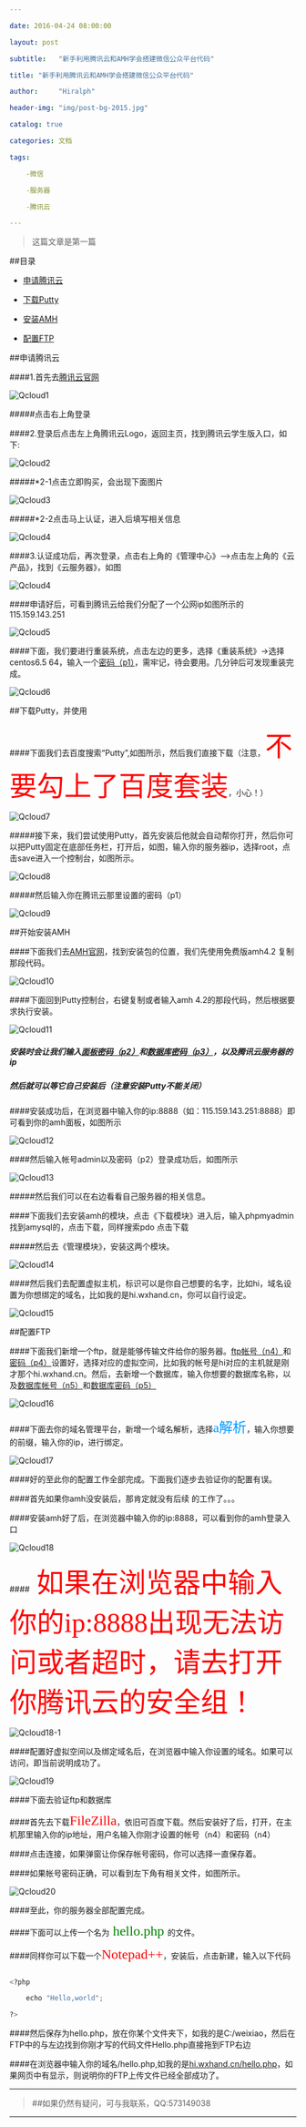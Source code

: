 ```yaml
---

date: 2016-04-24 08:00:00

layout: post

subtitle:   "新手利用腾讯云和AMH学会搭建微信公众平台代码"

title: "新手利用腾讯云和AMH学会搭建微信公众平台代码"

author:     "Hiralph"

header-img: "img/post-bg-2015.jpg"

catalog: true

categories: 文档

tags: 

	-微信 

	-服务器

	-腾讯云

---
```


> 这篇文章是第一篇



##<a name="index"/>目录

* [申请腾讯云](#qcloud)

* [下载Putty](#down)

* [安装AMH](#install)

* [配置FTP](#setftp)





##<a name="qcloud"/>申请腾讯云

####1.首先去[腾讯云官网](http://www.qcloud.com/)

![Qcloud1](../img/blog/jc1-txy.JPG)

#####点击右上角登录

####2.登录后点击左上角腾讯云Logo，返回主页，找到腾讯云学生版入口，如下:

![Qcloud2](../img/blog/jc1-txyxuesheng.JPG)

#####*2-1点击立即购买，会出现下面图片

![Qcloud3](../img/blog/jc1-txyxsrz.JPG)

#####*2-2点击马上认证，进入后填写相关信息

![Qcloud4](../img/blog/jc1-txyxsrz2.JPG)

####3.认证成功后，再次登录，点击右上角的《管理中心》-->点击左上角的《云产品》，找到《云服务器》，如图

![Qcloud4](../img/blog/jc1-txyym.JPG)



####申请好后，可看到腾讯云给我们分配了一个公网ip如图所示的115.159.143.251

![Qcloud5](../img/blog/jc1-txyym.JPG)

####下面，我们要进行重装系统，点击左边的更多，选择《重装系统》->选择centos6.5 64，输入一个[密码（p1）](#p1)，需牢记，待会要用。几分钟后可发现重装完成。

![Qcloud6](../img/blog/jc1-txycz.JPG)

##<a name="down"/>下载Putty，并使用</a>

####下面我们去百度搜索“Putty”,如图所示，然后我们直接下载（注意，<font color=red size=8 face="楷体">不要勾上了百度套装</font>，小心！）

![Qcloud7](../img/blog/jc1-putty.JPG)

#####接下来，我们尝试使用Putty，首先安装后他就会自动帮你打开，然后你可以把Putty固定在底部任务栏，打开后，如图，输入你的服务器ip，选择root，点击save进入一个控制台，如图所示。

![Qcloud8](../img/blog/jc1-puttydl.JPG)

#####然后输入你在腾讯云那里设置的密码<a name="p1"/>（p1）</a>

![Qcloud9](../img/blog/jc1-puttydl2.JPG)

##<a name="install"/>开始安装AMH</a>

####下面我们去[AMH官网](http://amh.sh)，找到安装包的位置，我们先使用免费版amh4.2 复制那段代码。

![Qcloud10](../img/blog/jc1-amhget.JPG)

####下面回到Putty控制台，右键复制或者输入amh 4.2的那段代码，然后根据要求执行安装。

![Qcloud11](../img/blog/jc1-puttyamh.JPG)

##### 安装时会让我们输入[面板密码（p2）](#p2)和[数据库密码（p3）](#p3)，以及腾讯云服务器的ip

##### 然后就可以等它自己安装后（注意安装Putty不能关闭）

####安装成功后，在浏览器中输入你的ip:8888（如：115.159.143.251:8888）即可看到你的amh面板，如图所示

![Qcloud12](../img/blog/jc1-amhdl.JPG)

####然后输入帐号admin以及<a name="p2"/>密码（p2）</a>登录成功后，如图所示

![Qcloud13](../img/blog/jc1-amhdlcg.JPG)

#####然后我们可以在右边看看自己服务器的相关信息。

####下面我们去安装amh的模块，点击《下载模块》进入后，输入phpmyadmin 找到amysql的，点击下载，同样搜索pdo 点击下载

#####然后去《管理模块》，安装这两个模块。

![Qcloud14](../img/blog/jc1-amhmk.JPG)

####然后我们去配置虚拟主机，标识可以是你自己想要的名字，比如hi，域名设置为你想绑定的域名，比如我的是hi.wxhand.cn，你可以自行设定。

![Qcloud15](../img/blog/jc1-amhzhuji.JPG)



##<a name="setftp"/>配置FTP</a>

####下面我们新增一个ftp，就是能够传输文件给你的服务器。[ftp帐号（n4）](#n4)和[密码（p4）](#p4)设置好，选择对应的虚拟空间，比如我的帐号是hi对应的主机就是刚才那个hi.wxhand.cn。然后，去新增一个数据库，输入你想要的数据库名称，以及[数据库帐号（n5）](#n5)和[数据库密码（p5）](#p5)

![Qcloud16](../img/blog/jc1-amhftp.JPG)

####下面去你的域名管理平台，新增一个域名解析，选择<font color=#0099ff size=5 face="黑体">a解析</font>，输入你想要的前缀，输入你的ip，进行绑定。

![Qcloud17](../img/blog/jc1-ymjx.JPG)

####好的至此你的配置工作全部完成。下面我们逐步去验证你的配置有误。

####首先如果你amh没安装后，那肯定就没有后续 的工作了。。。

####安装amh好了后，在浏览器中输入你的ip:8888，可以看到你的amh登录入口

![Qcloud18](../img/blog/jc1-amhdl.JPG)

####<font color=red size=8 face="楷体"> 如果在浏览器中输入你的ip:8888出现无法访问或者超时，请去打开你腾讯云的安全组！</font>

![Qcloud18-1](../img/blog/jc1-amhq.png)



####配置好虚拟空间以及绑定域名后，在浏览器中输入你设置的域名。如果可以访问，即当前说明成功了。

![Qcloud19](../img/blog/jc1-ymfw.JPG)

####下面去验证ftp和数据库

####首先去下载<font color=red size=5 face="楷体">FileZilla</font>，依旧可百度下载。然后安装好了后，打开，在主机那里输入你的ip地址，用户名输入你刚才设置的<a name="n4"/>帐号（n4）</a>和<a name="n4"/>密码（n4）</a>

####点击连接，如果弹窗让你保存帐号密码，你可以选择一直保存着。

####如果帐号密码正确，可以看到左下角有相关文件，如图所示。

![Qcloud20](../img/blog/jc1-ftpdl.JPG)

####至此，你的服务器全部配置完成。

####下面可以上传一个名为<font color=green size=5 face="楷体"> hello.php </font>的文件。

####同样你可以下载一个<font color=red size=5 face="楷体">Notepad++</font>，安装后，点击新建，输入以下代码



```python

<?php

	echo "Hello,world";

?>

```



####然后保存为hello.php，放在你某个文件夹下，如我的是C:/weixiao，然后在FTP中的与左边找到你刚才写的代码文件Hello.php直接拖到FTP右边

####在浏览器中输入你的域名/hello.php,如我的是[hi.wxhand.cn/hello.php](http://hi.wxhand.cn/hello.php)，如果网页中有显示，则说明你的FTP上传文件已经全部成功了。

___

>##如果仍然有疑问，可与我联系，QQ:573149038

___













